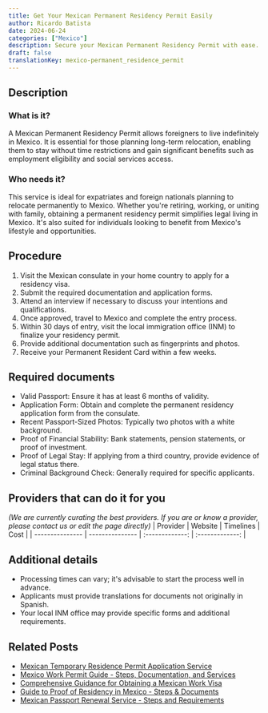 ```yaml
---
title: Get Your Mexican Permanent Residency Permit Easily
author: Ricardo Batista
date: 2024-06-24
categories: ["Mexico"]
description: Secure your Mexican Permanent Residency Permit with ease. Follow our step-by-step guide and simplify the process.
draft: false
translationKey: mexico-permanent_residence_permit
---
```


## Description
### What is it?
A Mexican Permanent Residency Permit allows foreigners to live indefinitely in Mexico. It is essential for those planning long-term relocation, enabling them to stay without time restrictions and gain significant benefits such as employment eligibility and social services access.

### Who needs it?
This service is ideal for expatriates and foreign nationals planning to relocate permanently to Mexico. Whether you're retiring, working, or uniting with family, obtaining a permanent residency permit simplifies legal living in Mexico. It's also suited for individuals looking to benefit from Mexico's lifestyle and opportunities.

## Procedure

1. Visit the Mexican consulate in your home country to apply for a residency visa.
2. Submit the required documentation and application forms.
3. Attend an interview if necessary to discuss your intentions and qualifications.
4. Once approved, travel to Mexico and complete the entry process.
5. Within 30 days of entry, visit the local immigration office (INM) to finalize your residency permit.
6. Provide additional documentation such as fingerprints and photos.
7. Receive your Permanent Resident Card within a few weeks.


## Required documents

- Valid Passport: Ensure it has at least 6 months of validity.
- Application Form: Obtain and complete the permanent residency application form from the consulate.
- Recent Passport-Sized Photos: Typically two photos with a white background.
- Proof of Financial Stability: Bank statements, pension statements, or proof of investment.
- Proof of Legal Stay: If applying from a third country, provide evidence of legal status there.
- Criminal Background Check: Generally required for specific applicants.


## Providers that can do it for you
_(We are currently curating the best providers. If you are or know a provider, please contact us or edit the page directly)_
| Provider        |     Website     |     Timelines    |       Cost      |
| --------------- | --------------- |  :-------------: | :-------------: |

## Additional details

- Processing times can vary; it's advisable to start the process well in advance.
- Applicants must provide translations for documents not originally in Spanish.
- Your local INM office may provide specific forms and additional requirements.

## Related Posts

- [Mexican Temporary Residence Permit Application Service](https://tramitit.com/guides/mexico/temporary_residence_permit/)
- [Mexico Work Permit Guide - Steps, Documentation, and Services](https://tramitit.com/guides/mexico/work_permit/)
- [Comprehensive Guidance for Obtaining a Mexican Work Visa](https://tramitit.com/guides/mexico/work_visa_processing/)
- [Guide to Proof of Residency in Mexico - Steps & Documents](https://tramitit.com/guides/mexico/proof_of_residency/)
- [Mexican Passport Renewal Service - Steps and Requirements](https://tramitit.com/guides/mexico/mexican_passport/)